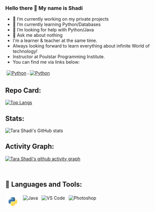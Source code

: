 ### Hello there 👋 My name is Shadi
- 🔭 I’m currently working on my private projects
- 🌱 I’m currently learning Python/Databases
- 🤔 I’m looking for help with Python/Java
- 💬 Ask me about nothing
- I'm a learner & teacher at the same time.
- Always looking forward to learn everything about infinite World of technology!
- Instructor at Poulstar Programming Institute.
- You can find me via links below:

<p>
 <a href="https://github.com/Tarashadi" target="_blank" rel="noopener noreferrer"> <img src="https://images.unsplash.com/photo-1611262588019-db6cc2032da3?ixlib=rb-1.2.1&ixid=MnwxMjA3fDB8MHxwaG90by1wYWdlfHx8fGVufDB8fHx8&auto=format&fit=crop&w=774&q=80" alt="Python" height="40" style="vertical-align:top; margin:4px"> </a>
 <a href="https://www.instagram.com/tara_shadi/" target="_blank" rel="noopener noreferrer"> <img src="https://images.unsplash.com/photo-1611262588024-d12430b98920?ixlib=rb-1.2.1&ixid=MnwxMjA3fDB8MHxwaG90by1wYWdlfHx8fGVufDB8fHx8&auto=format&fit=crop&w=774&q=80" alt="Python" height="40" style="vertical-align:top; margin:4px"></a>
</p>

## Repo Card:
[![Top Langs](https://github-readme-stats.vercel.app/api/top-langs/?username=Tarashadi&langs_count=4&theme=codeSTACKr&show_icons=true)](https://github.com/Tarashadi/github-readme-stats)

## Stats:
![Tara Shadi's GitHub stats](https://github-readme-stats.vercel.app/api?username=Tarashadi&theme=codeSTACKr&show_icons=true)

## Activity Graph:

[![Tara Shadi's github activity graph](https://activity-graph.herokuapp.com/graph?username=Tarashadi&theme=material-palenight	)](https://github.com/sadafamininia99/github-readme-activity-graph)

<br />

## 🧰 Languages and Tools:
<p align="left">
<img src="https://raw.githubusercontent.com/github/explore/80688e429a7d4ef2fca1e82350fe8e3517d3494d/topics/python/python.png" alt="Python" height="40" style="vertical-align:top; margin:4px">
<img src="https://banner2.cleanpng.com/20180805/iot/kisspng-logo-java-runtime-environment-programming-language-java-util-concurrentmodificationexception-%C3%96mer-5b6766ab2d98b8.1809687115335031471868.jpg" alt="Java" height="40" style="vertical-align:top; margin:4px">
<img src="https://cdn.icon-icons.com/icons2/2107/PNG/512/file_type_vscode_icon_130084.png" alt="VS Code" height="40" style="vertical-align:top; margin:4px">
<img src="https://iconape.com/wp-content/png_logo_vector/adobe-photoshop-express-logo.png" alt="Photoshop" height="40" style="vertical-align:top; margin:4px">
</p>



